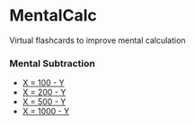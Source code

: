 # MentalCalc
Virtual flashcards to improve mental calculation

### Mental Subtraction
* [X = 100 - Y](https://yadnyawalkya.github.io/MentalCalc/subtract-100.html)
* [X = 200 - Y](https://yadnyawalkya.github.io/MentalCalc/subtract-200.html) 
* [X = 500 - Y](https://yadnyawalkya.github.io/MentalCalc/subtract-500.html)
* [X = 1000 - Y](https://yadnyawalkya.github.io/MentalCalc/subtract-1000.html)

